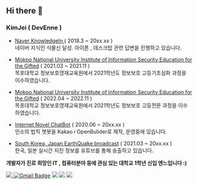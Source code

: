 

Hi there 👋
---

### KimJei ( DevEnne )

- [ Naver KnowledgeIn ](https://kin.naver.com/profile/index.nhn?u=R8c0kCLxWl94Smo6czVBxj1ypxx2esJaBY5JIOj7VmA%3D) ( 2018.3 ~ 20xx.xx )   
네이버 지식인 식물신 달성. 아이폰 , 데스크탑 관련 답변을 진행하고 있습니다.
 
- [Mokpo National University Institute of Information Security Education for the Gifted](http://secu.mokpo.ac.kr/index.9is?contentUid=4a94e39d5f702dab015f8fa6b7e414b2) ( 2021.03 ~ 2021.11 )    
목포대학교 정보보호영재교육원에서 2021학년도 정보보호 고등기초심화 과정을 이수하였습니다.

- [Mokpo National University Institute of Information Security Education for the Gifted](http://secu.mokpo.ac.kr/index.9is?contentUid=4a94e39d5f702dab015f8fa6b7e414b2) ( 2022.04 ~ 2022.11 )    
목포대학교 정보보호영재교육원에서 2021학년도 정보보호 고등전문 과정을 이수하였습니다.

- [Internet Novel ChatBot](https://hamdan.kr) ( 2020.06 ~ 20xx.xx )    
인소의 법칙 챗봇을 Kakao i OpenBulider로 제작, 운영중에 있습니다.

- [South Korea, Japan EarthQuake broadcast](https://earthquake.co.kr) ( 2021.03 ~ 20xx.xx )    
한국, 일본 실시간 지진 정보를 유튜브를 통해 송출하고 있습니다.

**개발자가 진로 희망인 IT , 컴퓨터분야 등에 관심 있는 대학교 1학년 신입 엔느입니다 :)**

 <a href="https://hits.seeyoufarm.com"><img src="https://hits.seeyoufarm.com/api/count/incr/badge.svg?url=https%3A%2F%2Fgithub.com%2FDevEnne%2Fhit-counter&count_bg=%2379C83D&title_bg=%23555555&icon=&icon_color=%23E7E7E7&title=hits&edge_flat=false"/> </a>[![Gmail Badge](https://img.shields.io/badge/Gmail-d14836?style=flat-square&logo=Gmail&logoColor=white&link=mailto:1509@gmail.com)](mailto:1509@gmail.com)
 <img src="https://img.shields.io/badge/HTML-E34F26?style=flat-square&logo=HTML5&logoColor=white"/> <img src="https://img.shields.io/badge/PHP-777BB4?style=flat-square&logo=PHP&logoColor=white"/></a> <img src="https://img.shields.io/badge/Python-3776AB?style=flat-square&logo=Python&logoColor=white"/></a> 


